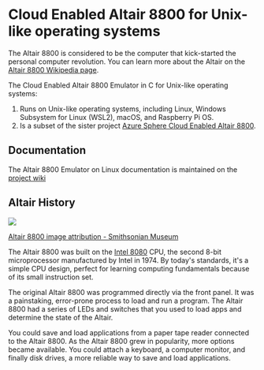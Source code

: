 # Cloud Enabled Altair 8800 for Unix-like operating systems

The Altair 8800 is considered to be the computer that kick-started the personal computer revolution. You can learn more about the Altair on the [Altair 8800 Wikipedia page](https://en.wikipedia.org/wiki/Altair_8800?azure-portal=true).

The Cloud Enabled Altair 8800 Emulator in C for Unix-like operating systems:

1. Runs on Unix-like operating systems, including Linux, Windows Subsystem for Linux (WSL2), macOS, and Raspberry Pi OS.
1. Is a subset of the sister project [Azure Sphere Cloud Enabled Altair 8800](https://github.com/AzureSphereCloudEnabledAltair8800).

## Documentation

The Altair 8800 Emulator on Linux documentation is maintained on the [project wiki](https://github.com/gloveboxes/Altair8800Linux/wiki)

## Altair History

![](https://github.com/gloveboxes/Altair8800.Emulator.UN-X/wiki/media/altair-8800-smithsonian-museum.png)

[Altair 8800 image attribution - Smithsonian Museum](https://commons.wikimedia.org/wiki/File:Altair_8800,_Smithsonian_Museum.jpg)

The Altair 8800 was built on the [Intel 8080](https://en.wikipedia.org/wiki/Intel_8080?azure-portal=true) CPU, the second 8-bit microprocessor manufactured by Intel in 1974. By today's standards, it's a simple CPU design, perfect for learning computing fundamentals because of its small instruction set.

The original Altair 8800 was programmed directly via the front panel. It was a painstaking, error-prone process to load and run a program. The Altair 8800 had a series of LEDs and switches that you used to load apps and determine the state of the Altair.

You could save and load applications from a paper tape reader connected to the Altair 8800. As the Altair 8800 grew in popularity, more options became available. You could attach a keyboard, a computer monitor, and finally disk drives, a more reliable way to save and load applications.
